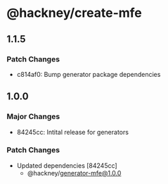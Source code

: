 # @hackney/create-mfe

## 1.1.5

### Patch Changes

- c814af0: Bump generator package dependencies

## 1.0.0

### Major Changes

- 84245cc: Intital release for generators

### Patch Changes

- Updated dependencies [84245cc]
  - @hackney/generator-mfe@1.0.0
